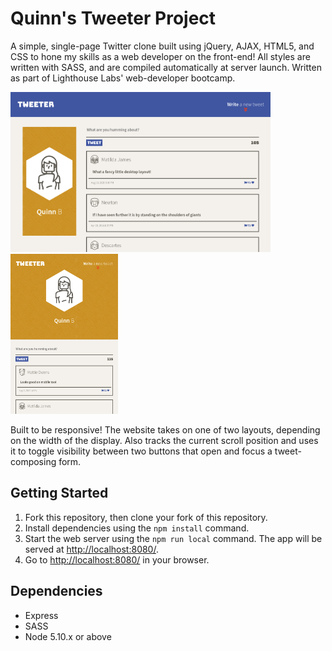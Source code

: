 # Quinn's Tweeter Project

A simple, single-page Twitter clone built using jQuery, AJAX, HTML5, and CSS to hone my skills as a web developer on the front-end! All styles are written with SASS, and are compiled automatically at server launch. Written as part of Lighthouse Labs' web-developer bootcamp.

<img alt="Desktop View" src="https://github.com/quinnvoker/tweeter/blob/master/docs/images/desktop.png" height="256"> <img alt="Mobile View" src="https://github.com/quinnvoker/tweeter/blob/master/docs/images/mobile.png" height="256">

Built to be responsive! The website takes on one of two layouts, depending on the width of the display. Also tracks the current scroll position and uses it to toggle visibility between two buttons that open and focus a tweet-composing form.

## Getting Started

1. Fork this repository, then clone your fork of this repository.
2. Install dependencies using the `npm install` command.
3. Start the web server using the `npm run local` command. The app will be served at <http://localhost:8080/>.
4. Go to <http://localhost:8080/> in your browser.

## Dependencies

- Express
- SASS
- Node 5.10.x or above

